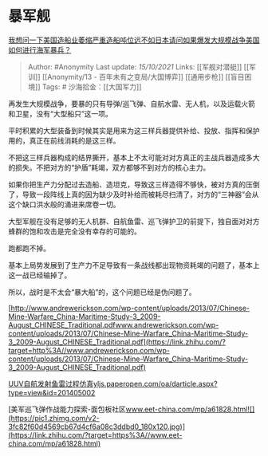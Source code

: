 # 暴军舰
[我想问一下美国造船业萎缩严重造船吨位远不如日本请问如果爆发大规模战争美国如何进行海军暴兵？](https://www.zhihu.com/question/481101257/answer/2171105422)

> Author: #Anonymity 
Last update: *15/10/2021* 
Links: [[军舰对潜艇]] [[军训]] [[Anonymity/13 - 百年未有之变局/大国博弈]] [[通用步枪]] [[盲目困境]]
Tags: # 
沙海拾金：[[大国军力]] 

再发生大规模战争，要暴的只有导弹/巡飞弹、自航水雷、无人机，以及运载火箭和卫星，没有“大型船只”这一项。

平时积累的大型装备到时候其实是用来为这三样兵器提供补给、投放、指挥和保护用的，真正在前线消耗的是这三样。

不把这三样兵器构成的结界撕开，基本上不太可能对对方真正的主战兵器造成多大的损失。不把对方的“护盾”耗竭，双方都够不到对方的核心主力。

如果你把生产力分配过去造船、造坦克，导致这三样造得不够快，被对方真的压倒了，导致一段阵线上真的因为缺少及时补给而被耗尽扫清了，对方的“三神器”会从这个缺口洪水般的涌进来席卷一切。

大型军舰在没有足够的无人机群、自航鱼雷、巡飞弹护卫的前提下，独自面对对方蜂群的饱和攻击是完全没有幸存的可能的。

跑都跑不掉。

基本上局势发展到了生产力不足导致有一条战线都出现物资耗竭的问题了，基本上这一战已经输掉了。

所以，战时是不太会“暴大船”的，这个问题已经是伪问题了。

[http://www.andrewerickson.com/wp-content/uploads/2013/07/Chinese-Mine-Warfare_China-Maritime-Study-3_2009-August_CHINESE_Traditional.pdf​www.andrewerickson.com/wp-content/uploads/2013/07/Chinese-Mine-Warfare_China-Maritime-Study-3_2009-August_CHINESE_Traditional.pdf](https://link.zhihu.com/?target=http%3A//www.andrewerickson.com/wp-content/uploads/2013/07/Chinese-Mine-Warfare_China-Maritime-Study-3_2009-August_CHINESE_Traditional.pdf)

  

[UUV自航发射鱼雷过程仿真​yljs.paperopen.com/oa/darticle.aspx?type=view&id=201405002](https://link.zhihu.com/?target=http%3A//yljs.paperopen.com/oa/darticle.aspx%3Ftype%3Dview%26id%3D201405002)

  

[美军巡飞弹作战能力探索-面包板社区​www.eet-china.com/mp/a61828.html![](https://pic1.zhimg.com/v2-3fc82f60d4569cb67d4cf6a08c3ddbd0_180x120.jpg)](https://link.zhihu.com/?target=https%3A//www.eet-china.com/mp/a61828.html)